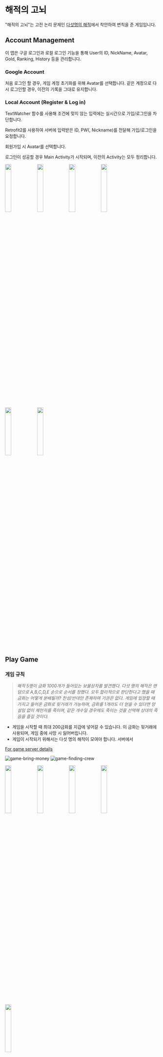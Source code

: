 # 해적의 고뇌

"해적의 고뇌"는 고전 논리 문제인 [다섯명의 해적](https://namu.wiki/w/%EB%8B%A4%EC%84%AF%20%EB%AA%85%EC%9D%98%20%ED%95%B4%EC%A0%81)에서 착안하여 변칙을 준 게임입니다.


## Account Management

이 앱은 구글 로그인과 로컬 로그인 기능을 통해 User의 ID, NickName, Avatar, Gold, Ranking, History 등을 관리합니다.


### Google Account

처음 로그인 할 경우, 게임 계정 초기화를 위해 Avatar를 선택합니다. 같은 계정으로 다시 로그인할 경우, 이전의 기록을 그대로 유지합니다.


### Local Account (Register & Log in)

TextWatcher 함수를 사용해 조건에 맞지 않는 입력에는 실시간으로 가입/로그인을 차단합니다.

Retrofit2를 사용하여 서버에 입력받은 ID, PW(, Nickname)를 전달해  가입/로그인을 요청합니다.

회원가입 시 Avatar를 선택합니다.

로그인이 성공할 경우 Main Activity가 시작되며, 이전의 Activity는 모두 정리합니다.


<img width="20%" src ="https://user-images.githubusercontent.com/56427889/178464663-4553a446-5681-48bf-be06-9dcb18fb5fc6.png"/> <img width="20%" src ="https://user-images.githubusercontent.com/56427889/178464760-302e9701-4923-4f7f-b4a9-dde88e769b8a.png"/> <img width="20%" src ="https://user-images.githubusercontent.com/56427889/178467118-1ebe52b8-9213-405b-ab77-93f461ac9ea4.png"/> <img width="20%" src ="https://user-images.githubusercontent.com/56427889/178467302-a8681f90-a1bd-496d-b583-a95de90d79a3.png"/> 

<img width="20%" src ="https://user-images.githubusercontent.com/56427889/178467679-0b24ea00-a4a5-402e-b1ce-ae8d85640a5d.png"/> <img width="20%" src ="https://user-images.githubusercontent.com/56427889/178467697-f7d3ca9b-077e-4972-bac2-f7509d2f2144.png"/> 

## Play Game


### 게임 규칙

>*해적 5명이 금화 1000개가 들어있는 보물상자를 발견했다. 다섯 명의 해적은 랜덤으로 A,B,C,D,E 순으로 순서를 정했다. 모두 합리적으로 판단한다고 했을 때 금화는 어떻게 분배될까? 찬성/반대만 존재하며 기권은 없다. 게임에 입장할 때 가지고 들어온 금화로 뒷거래가 가능하며, 금화를 1개라도 더 얻을 수 있다면 망설임 없이 제안자를 죽이며, 같은 개수일 경우에도 죽이는 것을 선택해 상대의 죽음을 즐길 것이다.*

- 게임을 시작할 때 최대 200금화를 지갑에 넣어갈 수 있습니다. 이 금화는 뒷거래에 사용되며, 게임 중에 사망 시 잃어버립니다.
- 게임이 시작되기 위해서는 다섯 명의 해적이 모여야 합니다. 서버에서 

[For game server details](https://github.com/dewpe000/fivePiratesGameServer)

![game-bring-money](https://user-images.githubusercontent.com/56427889/178468637-07a178f2-c210-4db4-813a-030bec0f1f25.png)
![game-finding-crew](https://user-images.githubusercontent.com/56427889/178468755-18227385-ed7e-41e5-8e40-b86020ed71a3.png)

<img width="20%" src =""/> <img width="20%" src =""/> <img width="20%" src =""/> <img width="20%" src =""/> <img width="20%" src =""/> 

## Extra Features
<img width="20%" src ="https://user-images.githubusercontent.com/56427889/178463162-58cc143c-7c06-441a-a0c4-8fabccca24f3.png"/> <img width = 20% src="https://user-images.githubusercontent.com/56427889/178463173-142ce72d-843d-46cb-8757-f99aea869fdd.png"/>

### History
### Ranking

## UI Screenshots


## Development Setting

- OS: Android (minSdk: 21, targetSdk: 32)
- Language: Java
- IDE: Android Studio
- Target Device: Pixel2

### Author

[한양대학교 컴퓨터소프트웨어학부 한관희](https://github.com/dewpe000)

[KAIST 전산학부 김주연](https://github.com/editadiary)

2022.07.06.-2022.07.12.
